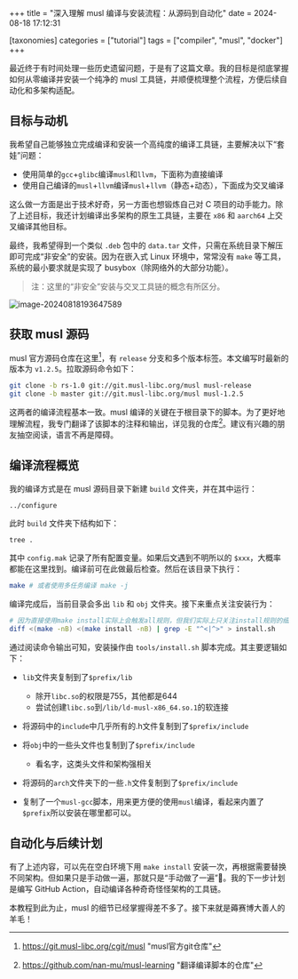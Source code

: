 +++
title = "深入理解 musl 编译与安装流程：从源码到自动化"
date = 2024-08-18 17:12:31

[taxonomies]
categories = ["tutorial"]
tags = ["compiler", "musl", "docker"]
+++

最近终于有时间处理一些历史遗留问题，于是有了这篇文章。我的目标是彻底掌握如何从零编译并安装一个纯净的 musl 工具链，并顺便梳理整个流程，方便后续自动化和多架构适配。

<!-- more -->

## 目标与动机

我希望自己能够独立完成编译和安装一个高纯度的编译工具链，主要解决以下“套娃”问题：

- 使用简单的`gcc`+`glibc`编译`musl`和`llvm`，下面称为直接编译
- 使用自己编译的`musl`+`llvm`编译`musl`+`llvm`（静态+动态），下面成为交叉编译


这么做一方面是出于技术好奇，另一方面也想锻炼自己对 C 项目的动手能力。除了上述目标，我还计划编译出多架构的原生工具链，主要在 `x86` 和 `aarch64` 上交叉编译其他目标。


最终，我希望得到一个类似 `.deb` 包中的 `data.tar` 文件，只需在系统目录下解压即可完成“非安全”的安装。因为在嵌入式 Linux 环境中，常常没有 `make` 等工具，系统的最小要求就是实现了 busybox（除网络外的大部分功能）。


> 注：这里的“非安全”安装与交叉工具链的概念有所区分。

![image-20240818193647589](https://img.nan-mu.asia/picgo/image-20240818193647589.png)


## 获取 musl 源码

musl 官方源码仓库在这里[^1]，有 `release` 分支和多个版本标签。本文编写时最新的版本为 `v1.2.5`。拉取源码命令如下：

```bash
git clone -b rs-1.0 git://git.musl-libc.org/musl musl-release
git clone -b master git://git.musl-libc.org/musl musl-1.2.5
```

这两者的编译流程基本一致。musl 编译的关键在于根目录下的脚本。为了更好地理解流程，我专门翻译了该脚本的注释和输出，详见我的仓库[^2]。建议有兴趣的朋友抽空阅读，语言不再是障碍。

## 编译流程概览

我的编译方式是在 musl 源码目录下新建 `build` 文件夹，并在其中运行：

```shell
../configure
```

此时 `build` 文件夹下结构如下：

```bash
tree .
```

其中 `config.mak` 记录了所有配置变量。如果后文遇到不明所以的 `$xxx`，大概率都能在这里找到。编译前可在此做最后检查。然后在该目录下执行：

```bash
make # 或者使用多任务编译 make -j
```

编译完成后，当前目录会多出 `lib` 和 `obj` 文件夹。接下来重点关注安装行为：

```bash
# 因为直接使用make install实际上会触发all规则，但我们实际上只关注install规则的细节，所以使用diff得到两个命令的差集；其中grep -E是使用拓展正则表达式，表达式的意思是只匹配小于开头或者大于开头的行，过滤了diff的行号信息
diff <(make -nB) <(make install -nB) | grep -E "^<|^>" > install.sh
```

通过阅读命令输出可知，安装操作由 `tools/install.sh` 脚本完成。其主要逻辑如下：

- `lib`文件夹复制到了`$prefix/lib`
  - 除开`libc.so`的权限是755，其他都是644
  - 尝试创建`libc.so`到`/lib/ld-musl-x86_64.so.1`的软连接

- 将源码中的`include`中几乎所有的.h文件复制到了`$prefix/include`
- 将`obj`中的一些头文件也复制到了`$prefix/include`
  - 看名字，这类头文件和架构强相关
- 将源码的`arch`文件夹下的一些`.h`文件复制到了`$prefix/include`
- 复制了一个`musl-gcc`脚本，用来更方便的使用`musl`编译，看起来内置了`$prefix`所以安装在哪里都可以。

## 自动化与后续计划

有了上述内容，可以先在空白环境下用 `make install` 安装一次，再根据需要替换不同架构。但如果只是手动做一遍，那就只是“手动做了一遍”🐶。我的下一步计划是编写 GitHub Action，自动编译各种奇奇怪怪架构的工具链。

本教程到此为止，musl 的细节已经掌握得差不多了。接下来就是薅赛博大善人的羊毛！

[^1]: <https://git.musl-libc.org/cgit/musl> "musl官方git仓库"

[^2]: <https://github.com/nan-mu/musl-learning> "翻译编译脚本的仓库"

